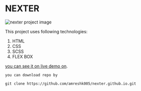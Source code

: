 # NEXTER
<img src="https://github.com/amreshk005/nexter.github.io/blob/master/img/github_img.png" alt="nexter project image">


This project uses following technologies:
1. HTML
2. CSS
3. SCSS
4. FLEX BOX

<a href="https://amreshk005.github.io/nexter.github.io/">you can see it on live demo on</a>.

```
you can download repo by

git clone https://github.com/amreshk005/nexter.github.io.git

```

